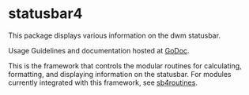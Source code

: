 # statusbar4
This package displays various information on the dwm statusbar.

Usage Guidelines and documentation hosted at [GoDoc](https://godoc.org/github.com/snhilde/statusbar4).

This is the framework that controls the modular routines for calculating, formatting, and displaying information on the statusbar.
For modules currently integrated with this framework, see [sb4routines](https://godoc.org/github.com/snhilde/sb4routines).
